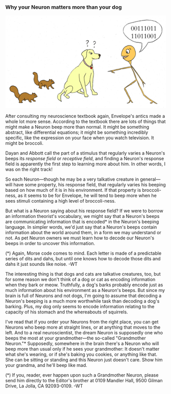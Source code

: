 ### Why your Neuron matters more than your dog

<img id="im-5" src="images/5.jpeg">

After consulting my neuroscience textbook again, Envelope's antics made a whole lot more sense. According to the textbook there are lots of things that might make a Neuron beep more than normal. It might be something abstract, like differential equations; it might be something incredibly specific, like the expression on your face when you watch television. It might be broccoli.

Dayan and Abbott call the part of a stimulus that regularly varies a Neuron's beeps its _response field_ or _receptive field_, and finding a Neuron's response field is apparently the first step to learning more about him. In other words, I was on the right track!

So each Neuron&mdash;though he may be a very talkative creature in general&mdash;will have some property, his response field, that regularly varies his beeping based on how much of it is in his environment. If that property is broccoli-ness, as it seems to be for Envelope, he will tend to beep more when he sees stimuli containing a high level of broccoli-ness.

But what is a Neuron saying about his response field? If we were to borrow an information theorist's vocabulary, we might say that a Neuron's beeps are communicating information that is encoded* in the Neuron's beeping language. In simpler words, we'd just say that a Neuron's beeps contain information about the world around them, in a form we may understand or not. As pet Neuron owners we must learn how to decode our Neuron's beeps in order to uncover this information.

<p class="ed-note">
(*) Again, Morse code comes to mind. Each letter is made of a predictable series of dits and dahs, but until one knows how to decode those dits and dahs it just sounds like noise. -WT
</p>

The interesting thing is that dogs and cats are talkative creatures, too, but for some reason we don't think of a dog or cat as encoding information when they bark or meow. Truthfully, a dog's barks probably encode just as much information about his environment as a Neuron's beeps. But since my brain is full of Neurons and not dogs, I'm going to assume that decoding a Neuron's beeping is a much more worthwhile task than decoding a dog's barking. Plus, my dog only seems to encode information relating to the capacity of his stomach and the whereabouts of squirrels.

I've read that if you order your Neurons from the right place, you can get Neurons who beep more at straight lines, or at anything that moves to the left. And to a real neuroscientist, the dream Neuron is supposedly one who beeps the most at your grandmother&mdash;the so-called "Grandmother Neuron."* Supposedly, somewhere in the brain there's a Neuron who will beep more than usual only if he sees your grandmother: It doesn't matter what she's wearing, or if she's baking you cookies, or anything like that. She can be sitting or standing and this Neuron just doesn't care. Show him your grandma, and he'll beep like mad.

<p class="ed-note">
(*) If you, reader, ever happen upon such a Grandmother Neuron, please send him directly to the Editor's brother at 0109 Mandler Hall, 9500 Gilman Drive, La Jolla, CA 92093-0109. -WT
</p>

